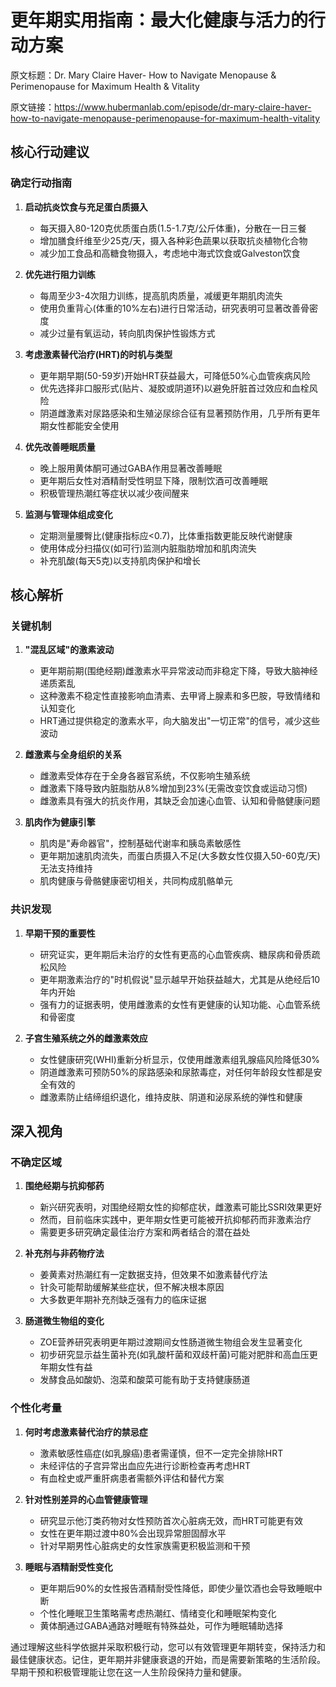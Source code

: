 # 更年期实用指南：最大化健康与活力的行动方案

原文标题：Dr. Mary Claire Haver- How to Navigate Menopause & Perimenopause for Maximum Health & Vitality

原文链接：https://www.hubermanlab.com/episode/dr-mary-claire-haver-how-to-navigate-menopause-perimenopause-for-maximum-health-vitality

## 核心行动建议

### 确定行动指南
1. **启动抗炎饮食与充足蛋白质摄入**
   - 每天摄入80-120克优质蛋白质(1.5-1.7克/公斤体重)，分散在一日三餐
   - 增加膳食纤维至少25克/天，摄入各种彩色蔬果以获取抗炎植物化合物
   - 减少加工食品和高糖食物摄入，考虑地中海式饮食或Galveston饮食

2. **优先进行阻力训练**
   - 每周至少3-4次阻力训练，提高肌肉质量，减缓更年期肌肉流失
   - 使用负重背心(体重的10%左右)进行日常活动，研究表明可显著改善骨密度
   - 减少过量有氧运动，转向肌肉保护性锻炼方式

3. **考虑激素替代治疗(HRT)的时机与类型**
   - 更年期早期(50-59岁)开始HRT获益最大，可降低50%心血管疾病风险
   - 优先选择非口服形式(贴片、凝胶或阴道环)以避免肝脏首过效应和血栓风险
   - 阴道雌激素对尿路感染和生殖泌尿综合征有显著预防作用，几乎所有更年期女性都能安全使用

4. **优先改善睡眠质量**
   - 晚上服用黄体酮可通过GABA作用显著改善睡眠
   - 更年期后女性对酒精耐受性明显下降，限制饮酒可改善睡眠
   - 积极管理热潮红等症状以减少夜间醒来

5. **监测与管理体组成变化**
   - 定期测量腰臀比(健康指标应<0.7)，比体重指数更能反映代谢健康
   - 使用体成分扫描仪(如可行)监测内脏脂肪增加和肌肉流失
   - 补充肌酸(每天5克)以支持肌肉保护和增长

## 核心解析

### 关键机制
1. **"混乱区域"的激素波动**
   - 更年期前期(围绝经期)雌激素水平异常波动而非稳定下降，导致大脑神经递质紊乱
   - 这种激素不稳定性直接影响血清素、去甲肾上腺素和多巴胺，导致情绪和认知变化
   - HRT通过提供稳定的激素水平，向大脑发出"一切正常"的信号，减少这些波动

2. **雌激素与全身组织的关系**
   - 雌激素受体存在于全身各器官系统，不仅影响生殖系统
   - 雌激素下降导致内脏脂肪从8%增加到23%(无需改变饮食或运动习惯)
   - 雌激素具有强大的抗炎作用，其缺乏会加速心血管、认知和骨骼健康问题

3. **肌肉作为健康引擎**
   - 肌肉是"寿命器官"，控制基础代谢率和胰岛素敏感性
   - 更年期加速肌肉流失，而蛋白质摄入不足(大多数女性仅摄入50-60克/天)无法支持维持
   - 肌肉健康与骨骼健康密切相关，共同构成肌骼单元

### 共识发现
1. **早期干预的重要性**
   - 研究证实，更年期后未治疗的女性有更高的心血管疾病、糖尿病和骨质疏松风险
   - 更年期激素治疗的"时机假说"显示越早开始获益越大，尤其是从绝经后10年内开始
   - 强有力的证据表明，使用雌激素的女性有更健康的认知功能、心血管系统和骨密度

2. **子宫生殖系统之外的雌激素效应**
   - 女性健康研究(WHI)重新分析显示，仅使用雌激素组乳腺癌风险降低30%
   - 阴道雌激素可预防50%的尿路感染和尿脓毒症，对任何年龄段女性都是安全有效的
   - 雌激素防止结缔组织退化，维持皮肤、阴道和泌尿系统的弹性和健康

## 深入视角

### 不确定区域
1. **围绝经期与抗抑郁药**
   - 新兴研究表明，对围绝经期女性的抑郁症状，雌激素可能比SSRI效果更好
   - 然而，目前临床实践中，更年期女性更可能被开抗抑郁药而非激素治疗
   - 需要更多研究确定最佳治疗方案和两者结合的潜在益处

2. **补充剂与非药物疗法**
   - 姜黄素对热潮红有一定数据支持，但效果不如激素替代疗法
   - 针灸可能帮助缓解某些症状，但不解决根本原因
   - 大多数更年期补充剂缺乏强有力的临床证据

3. **肠道微生物组的变化**
   - ZOE营养研究表明更年期过渡期间女性肠道微生物组会发生显著变化
   - 初步研究显示益生菌补充(如乳酸杆菌和双歧杆菌)可能对肥胖和高血压更年期女性有益
   - 发酵食品如酸奶、泡菜和酸菜可能有助于支持健康肠道

### 个性化考量
1. **何时考虑激素替代治疗的禁忌症**
   - 激素敏感性癌症(如乳腺癌)患者需谨慎，但不一定完全排除HRT
   - 未经评估的子宫异常出血应先进行诊断检查再考虑HRT
   - 有血栓史或严重肝病患者需额外评估和替代方案

2. **针对性别差异的心血管健康管理**
   - 研究显示他汀类药物对女性预防首次心脏病无效，而HRT可能更有效
   - 女性在更年期过渡中80%会出现异常胆固醇水平
   - 针对早期男性心脏病史的女性家族需更积极监测和干预

3. **睡眠与酒精耐受性变化**
   - 更年期后90%的女性报告酒精耐受性降低，即使少量饮酒也会导致睡眠中断
   - 个性化睡眠卫生策略需考虑热潮红、情绪变化和睡眠架构变化
   - 黄体酮通过GABA通路对睡眠有特殊益处，可作为睡眠辅助选择

通过理解这些科学依据并采取积极行动，您可以有效管理更年期转变，保持活力和最佳健康状态。记住，更年期并非健康衰退的开始，而是需要新策略的生活阶段。早期干预和积极管理能让您在这一人生阶段保持力量和健康。
